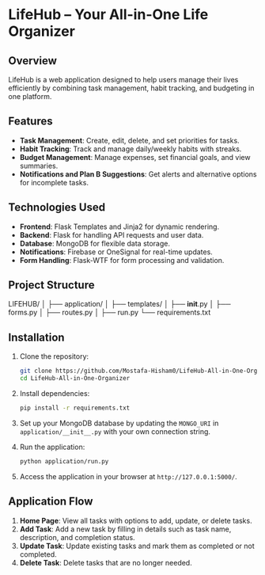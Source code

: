 # LifeHub – Your All-in-One Life Organizer

## Overview
LifeHub is a web application designed to help users manage their lives efficiently by combining task management, habit tracking, and budgeting in one platform.

## Features
- **Task Management**: Create, edit, delete, and set priorities for tasks.
- **Habit Tracking**: Track and manage daily/weekly habits with streaks.
- **Budget Management**: Manage expenses, set financial goals, and view summaries.
- **Notifications and Plan B Suggestions**: Get alerts and alternative options for incomplete tasks.

## Technologies Used
- **Frontend**: Flask Templates and Jinja2 for dynamic rendering.
- **Backend**: Flask for handling API requests and user data.
- **Database**: MongoDB for flexible data storage.
- **Notifications**: Firebase or OneSignal for real-time updates.
- **Form Handling**: Flask-WTF for form processing and validation.

## Project Structure
LIFEHUB/
│
├── application/
│   ├── templates/
│   ├── __init__.py
│   ├── forms.py
│   ├── routes.py
│
├── run.py
└── requirements.txt

## Installation

1. Clone the repository:
    ```bash
    git clone https://github.com/Mostafa-Hisham0/LifeHub-All-in-One-Organizer
    cd LifeHub-All-in-One-Organizer
    ```

2. Install dependencies:
    ```bash
    pip install -r requirements.txt
    ```

3. Set up your MongoDB database by updating the `MONGO_URI` in `application/__init__.py` with your own connection string.

4. Run the application:
    ```bash
    python application/run.py
    ```

5. Access the application in your browser at `http://127.0.0.1:5000/`.

## Application Flow
1. **Home Page**: View all tasks with options to add, update, or delete tasks.
2. **Add Task**: Add a new task by filling in details such as task name, description, and completion status.
3. **Update Task**: Update existing tasks and mark them as completed or not completed.
4. **Delete Task**: Delete tasks that are no longer needed.
